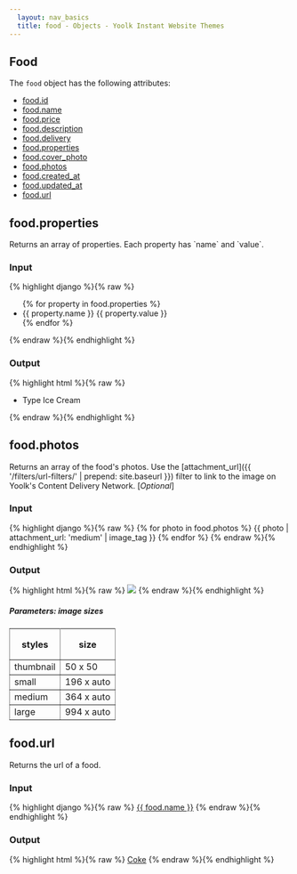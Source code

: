 ```yaml
---
  layout: nav_basics
  title: food - Objects - Yoolk Instant Website Themes
---
```


<h2 class="section-title">Food</h2>

The <code>food</code> object has the following attributes:

<div class="panel">
  <div class="panel-body">
    <ul>
      <li>
        <a href="#id">food.id</a>
      </li>
      <li>
        <a href="#name">food.name</a>
      </li>
      <li>
        <a href="#price">food.price</a>
      </li>
      <li>
        <a href="#description">food.description</a>
      </li>
      <li>
        <a href="#delivery">food.delivery</a>
      </li>
      <li>
        <a href="#properties">food.properties</a>
      </li>
      <li>
        <a href="#cover_photo">food.cover_photo</a>
      </li>
      <li>
        <a href="#photos">food.photos</a>
      </li>
      <li>
        <a href="#created_at">food.created_at</a>
      </li>
      <li>
        <a href="#updated_at">food.updated_at</a>
      </li>
      <li>
        <a href="#url">food.url</a>
      </li>
    </ul>
  </div>
</div>

<h2 class="tags" id="properties">food.properties</h2>
Returns an array of properties. Each property has `name` and `value`.

<div class="panel">
  <div class="panel-header">
    <h3>Input</h3>
  </div>
  <div class="panel-body">
{% highlight django %}{% raw %}
<ul>
  {% for property in food.properties %}
    <li>
      <span>{{ property.name }}</span>
      <span>{{ property.value }}</span>
    </li>
  {% endfor %}
</ul>
{% endraw %}{% endhighlight %}
  </div>
</div>

<div class="panel">
  <div class="panel-header">
    <h3>Output</h3>
  </div>
  <div class="panel-body">
{% highlight html %}{% raw %}
<ul>
  <li>
    <span>Type</span>
    <span>Ice Cream</span>
  </li>
</ul>
{% endraw %}{% endhighlight %}
  </div>
</div>

<h2 class="tags" id="photos">food.photos</h2>

Returns an array of the food's photos. Use the [attachment_url]({{ '/filters/url-filters/' | prepend: site.baseurl }}) filter to link to the image on Yoolk's Content Delivery Network. [*Optional*]

<div class="panel">
  <div class="panel-header">
    <h3>Input</h3>
  </div>
  <div class="panel-body">
{% highlight django %}{% raw %}
{% for photo in food.photos %}
  {{ photo | attachment_url: 'medium' | image_tag }}
{% endfor %}
{% endraw %}{% endhighlight %}
  </div>
</div>

<div class="panel">
  <div class="panel-header">
    <h3>Output</h3>
  </div>
  <div class="panel-body">
{% highlight html %}{% raw %}
<img src="http://s-yoolk-images1.yoolk.com/kh/food_images/medium/1367097277/1250047?1367097277" />
{% endraw %}{% endhighlight %}
  </div>
</div>

<h5 class="sub-section-title">
  Parameters: image sizes
</h5>
<table class="table" rules="all" frame="void">
  <tr>
    <th height="56">styles</th>
    <th>size</th>
  </tr>
  <tr>
    <td>thumbnail</td>
    <td>50 x 50</td>
  </tr>
  <tr>
    <td>small</td>
    <td>196 x auto</td>
  </tr>
  <tr>
    <td>medium</td>
    <td>364 x auto</td>
  </tr>
  <tr>
    <td>large</td>
    <td>994 x auto</td>
  </tr>
</table>

<h2 class="tags" id="url">food.url</h2>

Returns the url of a food.

<div class="panel">
  <div class="panel-header">
    <h3>Input</h3>
  </div>
  <div class="panel-body">
{% highlight django %}{% raw %}
<a href="{{ food.url }}">{{ food.name }}</a>
{% endraw %}{% endhighlight %}
  </div>
</div>

<div class="panel">
  <div class="panel-header">
    <h3>Output</h3>
  </div>
  <div class="panel-body">
{% highlight html %}{% raw %}
<a href="/menu/9200-soft-drinks/3852-coke">Coke</a>
{% endraw %}{% endhighlight %}
  </div>
</div>